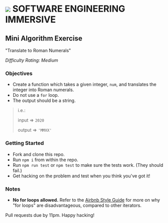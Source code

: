 # ![](https://ga-dash.s3.amazonaws.com/production/assets/logo-9f88ae6c9c3871690e33280fcf557f33.png) SOFTWARE ENGINEERING IMMERSIVE

## Mini Algorithm Exercise

"Translate to Roman Numerals"

_Difficulty Rating: Medium_

### Objectives

- Create a function which takes a given integer, `num`, and translates the integer into Roman numerals.
- Do not use a `for` loop.
- The output should be a string.

> i.e.:
> 
> input => `2020`
> 
> output => `'MMXX'`

### Getting Started

- Fork and clone this repo.
- Run `npm i` from within the repo.
- Run `npm run test` or `npm test` to make sure the tests work. (They should fail.)
- Get hacking on the problem and test when you think you've got it!

### Notes

- **No for loops allowed.** Refer to the [Airbnb Style Guide](https://github.com/airbnb/javascript#iterators-and-generators) for more on why "for loops" are disadvantageous, compared to other iterators.

Pull requests due by 11pm. Happy hacking!
